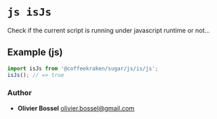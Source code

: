 


<!-- @namespace    sugar.js.is -->
<!-- @name    isJs -->

# ```js isJs ```


Check if the current script is running under javascript runtime or not...



## Example (js)

```js
import isJs from '@coffeekraken/sugar/js/is/js';
isJs(); // => true
```


### Author
- **Olivier Bossel** <a href="mailto:olivier.bossel@gmail.com">olivier.bossel@gmail.com</a> 



